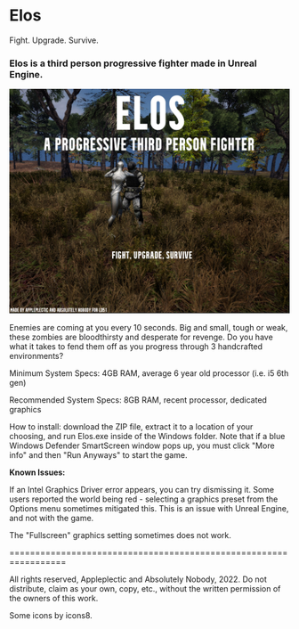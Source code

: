 # Elos

Fight. Upgrade. Survive.

### Elos is a third person progressive fighter made in Unreal Engine.

![elos.png](./Elos-coverart.png)

Enemies are coming at you every 10 seconds. Big and small, tough or weak, these zombies are bloodthirsty and desperate for revenge. Do you have what it takes to fend them off as you progress through 3 handcrafted environments?

Minimum System Specs: 4GB RAM, average 6 year old processor (i.e. i5 6th gen)

Recommended System Specs: 8GB RAM, recent processor, dedicated graphics

How to install: download the ZIP file, extract it to a location of your choosing, and run Elos.exe inside of the Windows folder. Note that if a blue Windows Defender SmartScreen window pops up, you must click "More info" and then "Run Anyways" to start the game.

**Known Issues:**

If an Intel Graphics Driver error appears, you can try dismissing it. Some users reported the world being red - selecting a graphics preset from the Options menu sometimes mitigated this. This is an issue with Unreal Engine, and not with the game.

The "Fullscreen" graphics setting sometimes does not work.

=================================================================

All rights reserved, Appleplectic and Absolutely Nobody, 2022. Do not distribute, claim as your own, copy, etc., without the written permission of the owners of this work.

Some icons by icons8.
